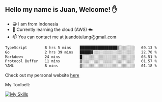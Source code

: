 ## Hello my name is Juan, Welcome! ✋

- 😀 I am from Indonesia
- 📖 Currently learning the cloud (AWS) ☁️
- 📫 You can contact me at juandotulung@gmail.com

<!--START_SECTION:waka-->

```txt
TypeScript        8 hrs 5 mins    █████████████████▒░░░░░░░   69.13 %
Go                2 hrs 39 mins   █████▓░░░░░░░░░░░░░░░░░░░   22.70 %
Markdown          24 mins         █░░░░░░░░░░░░░░░░░░░░░░░░   03.51 %
Protocol Buffer   11 mins         ▒░░░░░░░░░░░░░░░░░░░░░░░░   01.57 %
YAML              8 mins          ▒░░░░░░░░░░░░░░░░░░░░░░░░   01.18 %
```

<!--END_SECTION:waka-->

Check out my personal website [here](https://juanchristian.com)

My Toolbelt:

[![My Skills](https://skillicons.dev/icons?i=go,js,ts,nodejs,express,react,nextjs,vue,tailwind,vite,html,css,python,php,aws,bash,linux,postgres,mysql,redis,kafka,docker,vercel,netlify,vscode,figma)](https://skillicons.dev)


